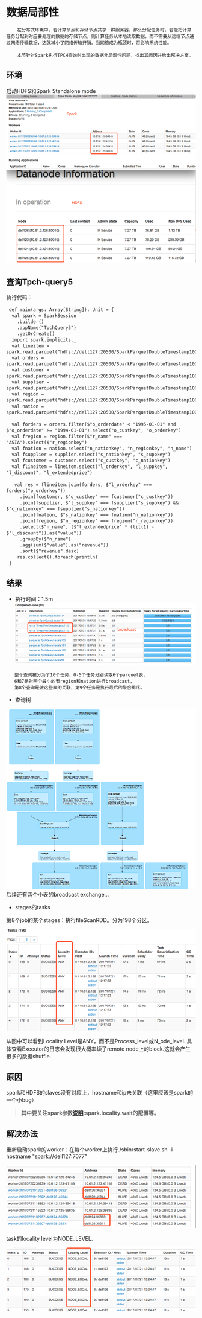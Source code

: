# 数据局部性

```
    在分布式环境中，若计算节点和存储节点共享一群服务器，那么分配任务时，若能把计算任务分配到对应要处理的数据的存储节点，则计算任务从本地读取数据，而不需要从远端节点通过网络传输数据，这就减小了网络传输开销。当网络成为瓶颈时，将影响系统性能。

    本节针对Spark执行TPCH查询时出现的数据非局部性问题，找出其原因并给出解决方案。
```

## 环境

启动HDFS和Spark Standalone mode![](/assets/集群测试环境.png)

## 查询Tpch-query5

执行代码：

```
 def main(args: Array[String]): Unit = {
  val spark = SparkSession
    .builder()
    .appName("TpchQuery5")
    .getOrCreate()
  import spark.implicits._
  val lineitem = spark.read.parquet("hdfs://dell127:20500/SparkParquetDoubleTimestamp100G/lineitem")
  val orders = spark.read.parquet("hdfs://dell127:20500/SparkParquetDoubleTimestamp100G/orders")
  val customer = spark.read.parquet("hdfs://dell127:20500/SparkParquetDoubleTimestamp100G/customer")
  val supplier = spark.read.parquet("hdfs://dell127:20500/SparkParquetDoubleTimestamp100G/supplier")
  val region = spark.read.parquet("hdfs://dell127:20500/SparkParquetDoubleTimestamp100G/region")
  val nation = spark.read.parquet("hdfs://dell127:20500/SparkParquetDoubleTimestamp100G/nation")

  val forders = orders.filter($"o_orderdate" < "1995-01-01" and $"o_orderdate" >= "1994-01-01").select("o_custkey", "o_orderkey")
  val fregion = region.filter($"r_name" === "ASIA").select($"r_regionkey")
  val fnation = nation.select("n_nationkey", "n_regionkey", "n_name")
  val fsupplier = supplier.select("s_nationkey", "s_suppkey")
  val fcustomer = customer.select("c_custkey", "c_nationkey")
  val flineitem = lineitem.select("l_orderkey", "l_suppkey", "l_discount", "l_extendedprice")

   val res = flineitem.join(forders, $"l_orderkey" === forders("o_orderkey"))
     .join(fcustomer, $"o_custkey" === fcustomer("c_custkey"))
     .join(fsupplier, $"l_suppkey" === fsupplier("s_suppkey") && $"c_nationkey" === fsupplier("s_nationkey"))
     .join(fnation, $"s_nationkey" === fnation("n_nationkey"))
     .join(fregion, $"n_regionkey" === fregion("r_regionkey"))
     .select($"n_name", ($"l_extendedprice" * (lit(1) -  $"l_discount")).as("value"))
     .groupBy($"n_name")
     .agg(sum($"value").as("revenue"))
     .sort($"revenue".desc)
    res.collect().foreach(println)
 }
```

## 结果

* 执行时间：1.5m![](/assets/tune1_locality_2.png)

```
   整个查询被分为了10个任务，0-5个任务分别读取6个parquet表，
   6和7是对两个最小的表region和nation进行broadcast,
   第8个查询是做这些表的关联，第9个任务是执行最后的聚合排序。
```

* 查询树

![](/assets/tune1_locality_plantree.png)后续还有两个小表的broadcast exchange...

* stages的tasks

第8个job的某个stages：执行fileScanRDD。分为198个分区。

![](/assets/tune1_locality_tasks.png)

从图中可以看到Locality Level是ANY，而不是Process_level或N_ode\_level. 具体查看Executor的日志会发现很大概率读了remote node上的block.这就会产生很多的数据shuffle.

## 原因

spark和HDFS的slaves没有对应上，hostname和ip未关联（这里应该是spark的一个小bug）

> **其中要关注spark参数**[**说明**](https://spark.apache.org/docs/latest/tuning.html#data-locality)**:spark.locality.wait的配置等。**

## 解决办法

重新启动spark的worker：在每个worker上执行./sbin/start-slave.sh -i hostname "spark://dell127:7077"

![](/assets/tune1_locality_newspark.png)

task的locality level为NODE\_LEVEL.

![](/assets/tune1_localtity_nodelevel.png) 

